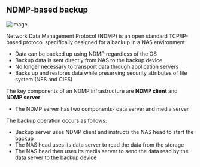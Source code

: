 ## NDMP-based backup
![image](https://github.com/iamfabo/dellemc/assets/60046736/998d4e10-4ff1-4387-881c-e99702b32f52)

Network Data Management Protocol (NDMP) is an open standard TCP/IP-based protocol specifically designed for a backup in a NAS environment

- Data can be backed up using NDMP regardless of the OS
- Backup data is sent directly from NAS to the backup device
- No longer necessary to transport data through application servers
- Backs up and restores data while preserving security attributes of file system (NFS and CIFS)

The key components of an NDMP infrastructure are **NDMP client** and **NDMP server**
- The NDMP server has two components- data server and media server

The backup operation occurs as follows:
- Backup server uses NDMP client and instructs the NAS head to start the backup
- The NAS head uses its data server to read the data from the storage
- The NAS head then uses its media server to send the data read by the data server to the backup device
